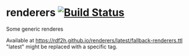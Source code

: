 # renderers [![Build Status](https://travis-ci.org/rdf2h/renderers.svg?branch=master)](https://travis-ci.org/rdf2h/renderers)
Some generic renderes

Available at https://rdf2h.github.io/renderers/latest/fallback-renderers.ttl "latest" might be replaced with a specific tag.

